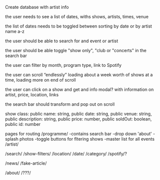 Create database with artist info

the user needs to see a list of dates,
withs shows, artists, times, venue

the list of dates needs to be toggled between sorting by date or by artist name a-z

the user should be able to search for and event or artist

the user should be able toggle "show only", "club or "concerts" in the search bar

the user can filter by month, program type, link to Spotify

the user can scroll “endlessly” loading about a week worth of shows at a time, loading more on end of scroll

the user can click on a show and get and info modal? with information on artist, price, location, links

the search bar should transform and pop out on scroll

show class:
        public name: string,
        public date: string,
        public venue: string,
        public description: string,
        public price: number,
        public soldOut: boolean,
        public id: number



pages for routing
/programme/
    -contains search bar
    -drop down 'about'
    -splash photos
    -toggle buttons for fltering shows
    -master list for all events
    /artist/

/search/
 /show-filters/
 /location/
 /date/
 /category/
 /spotify/?

/news/
    /fake-article/

/about/
    /???/

